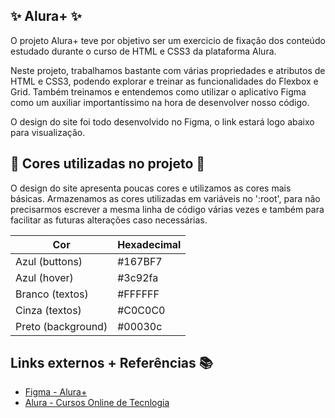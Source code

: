 
## ✨ Alura+ ✨

O projeto Alura+ teve por objetivo ser um exercicio de fixação dos conteúdo estudado durante o curso de HTML e CSS3 da plataforma Alura.

Neste projeto, trabalhamos bastante com várias propriedades e atributos de HTML e CSS3, podendo explorar e treinar as funcionalidades do Flexbox e Grid.
Também treinamos e entendemos como utilizar o aplicativo Figma como um auxiliar importantíssimo na hora de desenvolver nosso código.

O design do site foi todo desenvolvido no Figma, o link estará logo abaixo para visualização.

## 🦄 Cores utilizadas no projeto 🦄

O design do site apresenta poucas cores e utilizamos as cores mais básicas.
Armazenamos as cores utilizadas em variáveis no ':root', para não precisarmos escrever a mesma linha de código várias vezes e também para facilitar as futuras alterações caso necessárias.

| Cor               | Hexadecimal                                                |
| ----------------- | ---------------------------------------------------------------- |
| Azul (buttons)             | #167BF7 |
| Azul (hover)        | #3c92fa |
| Branco (textos)           | #FFFFFF |
| Cinza (textos)      | #C0C0C0 |
| Preto (background)   | #00030c |


## Links externos + Referências 📚

 - [Figma - Alura+](https://www.figma.com/file/tFDVyNuKhrT2G03k2dCstW/Alura-Plus---Layout?t=BWqtl20pxsJEXNLD-1)
 - [Alura - Cursos Online de Tecnlogia](https:www.alura.com.br)

